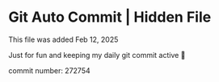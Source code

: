 # Git Auto Commit | Hidden File

This file was added Feb 12, 2025

Just for fun and keeping my daily git commit active 🤪

commit number: 272754
